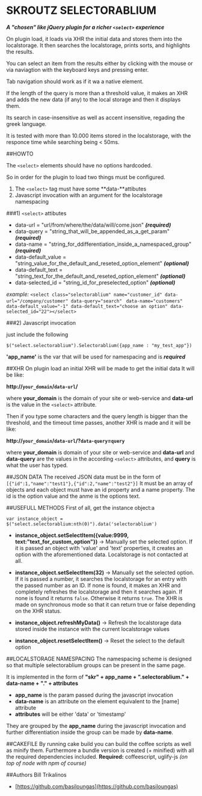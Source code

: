SKROUTZ SELECTORABLIUM
====================

***A "chosen" like jQuery plugin for a richer `<select>` experience***

On plugin load, it loads via XHR the initial data and stores them into the localstorage.
It then searches the localstorage, prints sorts, and highlights the results.

You can select an item from the results either by clicking with the mouse or via naviagtion with the keyboard keys and pressing enter. 

Tab navigation should work as if it wa a native element.

If the length of the query is more than a threshold value, it makes an XHR and adds the new data (if any) to the local storage and then it displays them.

Its search in case-insensitive as well as accent insensitive, regading the greek language.

It is tested with more than 10.000 items stored in the localstorage, with the responce time while searching being < 50ms.



##HOWTO

The `<select>` elements should have no options hardcoded.

So in order for the plugin to load two things must be configured.

1. The `<select>` tag must have some **data-**attibutes
2. Javascript invocation with an argument for the localstorage namespacing

###1) `<select>` attibutes

* data-url = "url/from/where/the/data/will/come.json" ***(required)***
* data-query = "string_that_will_be_appended_as_a_get_param" ***(required)***
* data-name = "string_for_ddifferentiation_inside_a_namespaced_group" ***(required)***
* data-default_value = "string_value_for_the_default_and_reseted_option_element" ***(optional)***
* data-default_text = "string_text_for_the_default_and_reseted_option_element" ***(optional)***
* data-selected_id = "string_id_for_preselected_option" ***(optional)***

*example:* `<select class="selectorablium" name="customer_id" data-url="/company/customer" data-query="search" `
`data-name="customers" data-default_value="-1" data-default_text="choose an option" data-selected_id="22"></select>`

###2) Javascript invocation

just include the following

`$("select.selectorablium").Selectorablium({app_name : "my_test_app"})`

**'app_name'** is the var that will be used for namespacing and is ***required***



##XHR
On plugin load an initial XHR will be made to get the initial data
It will be like:

**http://`your_domain`/`data-url`/**

where **your_domain** is the domain of your site or web-service and **data-url** is the value in the `<select>` attribute.

Then if you type some characters and the query length is bigger than the threshold, and the timeout time passes, another XHR is made and it will be like:

**http://`your_domain`/`data-url`/?`data-query`=`query`**

where **your_domain** is domain of your site or web-service and **data-url** and **data-query** are the values in the according `<select>` attributes, and **query** is what the user has typed. 



##JSON DATA
The received JSON data must be in the form of
`[{"id":1,"name":"test1"},{"id":2,"name":"test2"}]`
It must be an array of objects and each object must have an id property and a name property.
The id is the option value and the anme is the options text.



##USEFULL METHODS
First of all, get the instance object:a 

`var instance_object = $("select.selectorablium:nth(0)").data('selectorablium')`

* **instance_object.setSelectItem({value:9999, text:"text_for_custom_option"})** -> Manually set the selected option. If it is passed an object with 'value' and 'text' properties, it creates an option with the aforementioned data. Localstorage is not contacted at all.
* **instance_object.setSelectItem(32)** -> Manually set the selected option. If it is passed a number, it searches the localstorage for an entry with the passed number as an ID. If none is found, it makes an XHR and completely refreshes the localstorage and then it searches again. If none is found it returns `false`. Otherwise it returns `true`. The XHR is made on synchronous mode so that it can return true or false depending on the XHR status.


* **instance_object.refreshMyData()** -> Refresh the localstorage data stored inside the instance with the current localstorage values
* **instance_object.resetSelectItem()** -> Reset the select to the default option



##LOCALSTORAGE NAMESPACING
The namespacing scheme is designed so that multiple selectorablium groups can be present in the same page.

It is implemented in the form of 
**"skr" + app_name + ".selectorablium." + data-name + "." + attributes**

* **app_name** is the param passed during the javascript invocation
* **data-name** is an attribute on the element equivalent to the [name] attribute
* **attributes** will be either 'data' or 'timestamp'

They are grouped by the **app_name** during the javascript invocation and further differentiation inside the group can be made by **data-name**.



##CAKEFILE
By running cake build you can build the coffee scripts as well as minify them. Furthermore a bundle version is created (+ minified) with all the required dependencies included. 
**Required:** coffeescript, uglify-js *(on top of node with npm of course)*



##Authors
Bill Trikalinos

* [https://github.com/basiloungas](https://github.com/basiloungas)